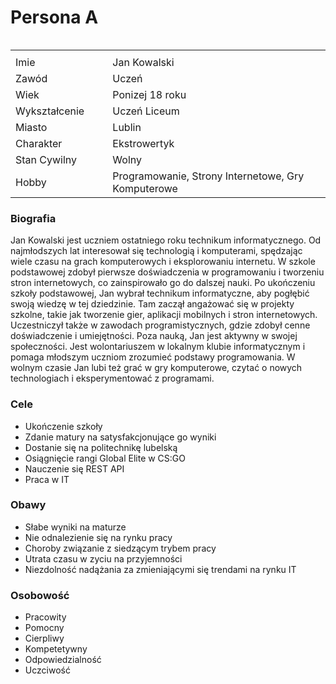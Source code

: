 # Persona A
<img src="" >
<!--
<h3> Imie         : Jan Kowalski </h3>
<h3> Zawód        : Uczeń </h3>
<h3> Wiek         : Ponizej 18 roku </h3>
<h3> Wykształcenie: Uczeń Liceum </h3>
<h3> Miast        : Lublin</h3>
<h3> Charakter    : Ekstrowertyk </h3>
<h3> Stan Cywilny : Wolny </h3>
<h3> Hobby        : Programowanie, Strony Internetowe, Gry Komputerowe </h3>
-->
<table>
  <tr> <td colspan=2> <img width=881 height=1> </td></tr>
  <tr> <td> Imie          </td> <td> Jan Kowalski </td> </tr>
  <tr> <td> Zawód         </td> <td> Uczeń </td> </tr>
  <tr> <td> Wiek          </td> <td> Ponizej 18 roku </td> </tr>
  <tr> <td> Wykształcenie </td> <td> Uczeń Liceum </td> </tr>
  <tr> <td> Miasto        </td> <td> Lublin </td> </tr>
  <tr> <td> Charakter     </td> <td> Ekstrowertyk </td> </tr>
  <tr> <td> Stan Cywilny  </td> <td> Wolny </td> </tr>
  <tr> <td> Hobby         </td> <td> Programowanie, Strony Internetowe, Gry Komputerowe</td> </tr>
</table>
<h3> Biografia </h3>
<p> Jan Kowalski jest uczniem ostatniego roku technikum informatycznego. Od najmłodszych lat interesował się technologią i komputerami, spędzając wiele czasu na grach komputerowych i eksplorowaniu internetu. W szkole podstawowej zdobył pierwsze doświadczenia w programowaniu i tworzeniu stron internetowych, co zainspirowało go do dalszej nauki. 
Po ukończeniu szkoły podstawowej, Jan wybrał technikum informatyczne, aby pogłębić swoją wiedzę w tej dziedzinie. Tam  zaczął angażować się w projekty szkolne, takie jak tworzenie gier, aplikacji mobilnych i stron internetowych. Uczestniczył także w zawodach programistycznych, gdzie zdobył cenne doświadczenie i umiejętności.
Poza nauką, Jan jest aktywny w swojej społeczności. Jest wolontariuszem w lokalnym klubie informatycznym i pomaga młodszym uczniom zrozumieć podstawy programowania. W wolnym czasie Jan lubi też grać w gry komputerowe, czytać o nowych technologiach i eksperymentować z programami.</p>

<h3> Cele </h3>

- Ukończenie szkoły
- Zdanie matury na satysfakcjonujące go wyniki
- Dostanie się na politechnikę lubelską
- Osiągnięcie rangi Global Elite w CS:GO
- Nauczenie się REST API
- Praca w IT

<h3> Obawy </h3>

- Słabe wyniki na maturze
- Nie odnalezienie się na rynku pracy
- Choroby związanie z siedzącym trybem pracy
- Utrata czasu w zyciu na przyjemności
- Niezdolność nadążania za zmieniającymi się trendami na rynku IT

<h3> Osobowość </h3>

- Pracowity
- Pomocny
- Cierpliwy
- Kompetetywny
- Odpowiedzialność
- Uczciwość
